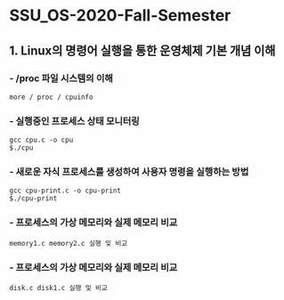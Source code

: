 # SSU_OS-2020-Fall-Semester

## 1. Linux의 명령어 실행을 통한 운영체제 기본 개념 이해

### - /proc 파일 시스템의 이해

```
more / proc / cpuinfo
```

### - 실행중인 프로세스 상태 모니터링

```
gcc cpu.c -o cpu
$./cpu
```

### - 새로운 자식 프로세스를 생성하여 사용자 명령을 실행하는 방법

```
gcc cpu-print.c -o cpu-print
$./cpu-print
```

### - 프로세스의 가상 메모리와 실제 메모리 비교

```
memory1.c memory2.c 실행 및 비교
```

### - 프로세스의 가상 메모리와 실제 메모리 비교

```
disk.c disk1.c 실행 및 비교
```
